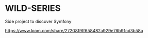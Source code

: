 # WILD-SERIES
Side project to discover Symfony

https://www.loom.com/share/27208f9ff658482a929e76b91cd3b58a
